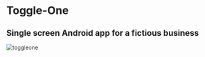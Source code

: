# Toggle-One
## Single screen Android app for a fictious business
![toggleone](https://cloud.githubusercontent.com/assets/12492121/22622478/73d8e136-eb09-11e6-85a1-ac144b7158e8.png)
